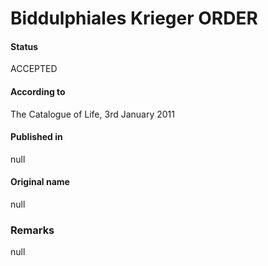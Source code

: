 Biddulphiales Krieger ORDER
=======

#### Status
ACCEPTED

#### According to
The Catalogue of Life, 3rd January 2011

#### Published in
null

#### Original name
null

### Remarks
null